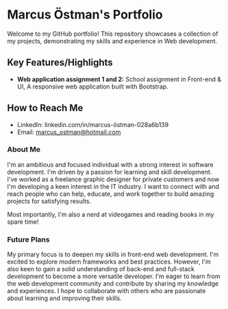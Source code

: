 # Marcus Östman's Portfolio

Welcome to my GitHub portfolio! This repository showcases a collection of my projects, demonstrating my skills and experience in Web development.

## Key Features/Highlights

* **Web application assignment 1 and 2:** School assignment in Front-end & UI, A responsive web application built with Bootstrap.

## How to Reach Me

* LinkedIn: linkedin.com/in/marcus-östman-028a6b139
* Email: marcus_ostman@hotmail.com


### About Me

I'm an ambitious and focused individual with a strong interest in software development. I'm driven by a passion for learning and skill development.
I've worked as a freelance graphic designer for private customers and now I'm developing a keen interest in the IT industry.
I want to connect with and reach people who can help, educate, and work together to build amazing projects for satisfying results.

Most importantly, I'm also a nerd at videogames and reading books in my spare time!


### Future Plans

My primary focus is to deepen my skills in front-end web development. I'm excited to explore modern frameworks and best practices. 
However, I'm also keen to gain a solid understanding of back-end and full-stack development to become a more versatile developer.
I'm eager to learn from the web development community and contribute by sharing my knowledge and experiences. I hope to collaborate 
with others who are passionate about learning and improving their skills.

